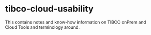# tibco-cloud-usability
This contains notes and know-how information on TIBCO onPrem and Cloud Tools and terminology around.
